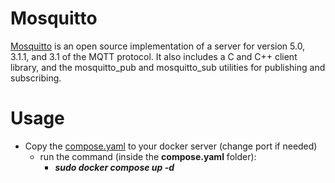 # Mosquitto
[Mosquitto](https://github.com/eclipse/mosquitto) is an open source implementation of a server for version 5.0, 3.1.1, and 3.1 of the MQTT protocol. It also includes a C and C++ client library, and the mosquitto_pub and mosquitto_sub utilities for publishing and subscribing.

# Usage
+ Copy the [compose.yaml](/Docker%20compose/mosquito/compose.yaml) to your docker server (change port if needed)
  + run the command (inside the **compose.yaml** folder):
    + ***sudo docker compose up -d***